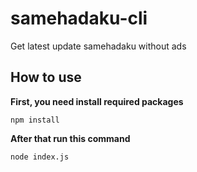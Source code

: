
# samehadaku-cli

Get latest update samehadaku without ads

## How to use
 **First, you need install required packages**

    npm install
**After that run this command**

    node index.js
